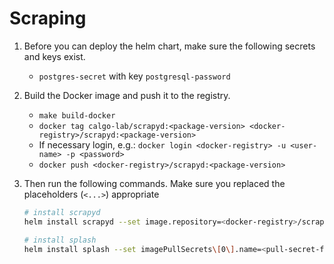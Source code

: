 # Scraping

1. Before you can deploy the helm chart, make sure the following secrets and keys exist.
   - `postgres-secret` with key `postgresql-password`

2. Build the Docker image and push it to the registry.
   - `make build-docker`
   - `docker tag calgo-lab/scrapyd:<package-version> <docker-registry>/scrapyd:<package-version>`
   - If necessary login, e.g.: `docker login <docker-registry> -u <user-name> -p <password>`
   - `docker push <docker-registry>/scrapyd:<package-version>`

3. Then run the following commands. Make sure you replaced the placeholders (`<...>`) appropriate
   ```bash
   # install scrapyd
   helm install scrapyd --set image.repository=<docker-registry>/scrapyd --set imagePullSecrets\[0\].name=<pull-secret-for-docker-registry> charts/scrapyd

   # install splash
   helm install splash --set imagePullSecrets\[0\].name=<pull-secret-for-docker-registry> charts/splash
   ```